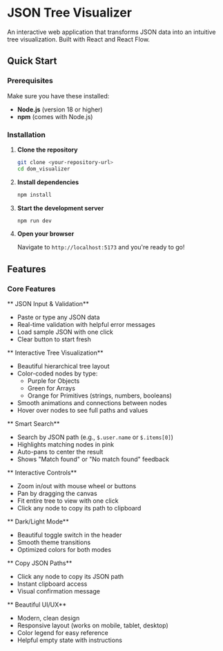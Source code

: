 # JSON Tree Visualizer

An interactive web application that transforms JSON data into an intuitive tree visualization. Built with React and React Flow.

## Quick Start

### Prerequisites

Make sure you have these installed:
- **Node.js** (version 18 or higher)
- **npm** (comes with Node.js)

### Installation

1. **Clone the repository**
   ```bash
   git clone <your-repository-url>
   cd dom_visualizer
   ```

2. **Install dependencies**
   ```bash
   npm install
   ```

3. **Start the development server**
   ```bash
   npm run dev
   ```

4. **Open your browser**
   
   Navigate to `http://localhost:5173` and you're ready to go! 

## Features

### Core Features

** JSON Input & Validation**
- Paste or type any JSON data
- Real-time validation with helpful error messages
- Load sample JSON with one click
- Clear button to start fresh

** Interactive Tree Visualization**
- Beautiful hierarchical tree layout
- Color-coded nodes by type:
  -  Purple for Objects
  -  Green for Arrays  
  -  Orange for Primitives (strings, numbers, booleans)
- Smooth animations and connections between nodes
- Hover over nodes to see full paths and values

** Smart Search**
- Search by JSON path (e.g., `$.user.name` or `$.items[0]`)
- Highlights matching nodes in pink
- Auto-pans to center the result
- Shows "Match found" or "No match found" feedback

** Interactive Controls**
- Zoom in/out with mouse wheel or buttons
- Pan by dragging the canvas
- Fit entire tree to view with one click
- Click any node to copy its path to clipboard

** Dark/Light Mode**
- Beautiful toggle switch in the header
- Smooth theme transitions
- Optimized colors for both modes

** Copy JSON Paths**
- Click any node to copy its JSON path
- Instant clipboard access
- Visual confirmation message

** Beautiful UI/UX**

- Modern, clean design
- Responsive layout (works on mobile, tablet, desktop)
- Color legend for easy reference
- Helpful empty state with instructions
